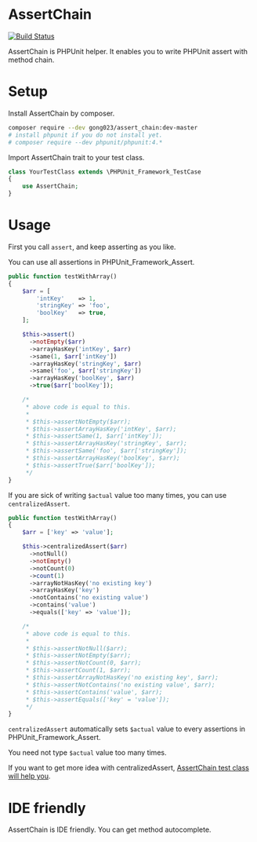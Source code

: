 # AssertChain

[![Build Status](https://travis-ci.org/gong023/assert_chain.svg?branch=master)](https://travis-ci.org/gong023/assert_chain)

AssertChain is PHPUnit helper. It enables you to write PHPUnit assert with method chain.

# Setup

Install AssertChain by composer.

```bash
composer require --dev gong023/assert_chain:dev-master
# install phpunit if you do not install yet.
# composer require --dev phpunit/phpunit:4.*
```

Import AssertChain trait to your test class.

```php
class YourTestClass extends \PHPUnit_Framework_TestCase
{
    use AssertChain;
}
```

# Usage

First you call `assert`, and keep asserting as you like.

You can use all assertions in PHPUnit_Framework_Assert.

```php
public function testWithArray()
{
    $arr = [
        'intKey'    => 1,
        'stringKey' => 'foo',
        'boolKey'   => true,
    ];

    $this->assert()
      ->notEmpty($arr)
      ->arrayHasKey('intKey', $arr)
      ->same(1, $arr['intKey'])
      ->arrayHasKey('stringKey', $arr)
      ->same('foo', $arr['stringKey'])
      ->arrayHasKey('boolKey', $arr)
      ->true($arr['boolKey']);

    /*
     * above code is equal to this.
     *
     * $this->assertNotEmpty($arr);
     * $this->assertArrayHasKey('intKey', $arr);
     * $this->assertSame(1, $arr['intKey']);
     * $this->assertArrayHasKey('stringKey', $arr);
     * $this->assertSame('foo', $arr['stringKey']);
     * $this->assertArrayHasKey('boolKey', $arr);
     * $this->assertTrue($arr['boolKey']);
     */
}
```

If you are sick of writing `$actual` value too many times, you can use `centralizedAssert`.

```php
public function testWithArray()
{
    $arr = ['key' => 'value'];

    $this->centralizedAssert($arr)
      ->notNull()
      ->notEmpty()
      ->notCount(0)
      ->count(1)
      ->arrayNotHasKey('no existing key')
      ->arrayHasKey('key')
      ->notContains('no existing value')
      ->contains('value')
      ->equals(['key' => 'value']);

    /*
     * above code is equal to this.
     *
     * $this->assertNotNull($arr);
     * $this->assertNotEmpty($arr);
     * $this->assertNotCount(0, $arr);
     * $this->assertCount(1, $arr);
     * $this->assertArrayNotHasKey('no existing key', $arr);
     * $this->assertNotContains('no existing value', $arr);
     * $this->assertContains('value', $arr);
     * $this->assertEquals(['key' = 'value']);
     */
}
```

`centralizedAssert` automatically sets `$actual` value to every assertions in PHPUnit_Framework_Assert.

You need not type `$actual` value too many times.

If you want to get more idea with centralizedAssert, [AssertChain test class will help you](https://github.com/gong023/assert_chain/blob/master/test/AssertChain/Container/AggregaterTest.php).

# IDE friendly

AssertChain is IDE friendly. You can get method autocomplete.

